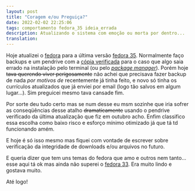 ```yaml
---
layout: post
title: "Coragem e/ou Preguiça?"
date: 2022-02-02 22:25:06
tags: comportamento fedora_35 ideia_errada 
description: Atualizando o sistema com emoção ou morta por dentro...
translation:
---
```


Hoje atualizei o [fedora](https://getfedora.org/) para a última versão [fedora 35](https://fedoramagazine.org/announcing-fedora-35/). Normalmente faço backups e um pendrive com a [cópia verificada](https://getfedora.org/en/security/) para o caso que algo saia errado na instalação pelo terminal (ou pelo [_package manager_](https://docs.fedoraproject.org/en-US/quick-docs/upgrading/#sect-upgrading-to-the-next-fedora-workstation-release)). Porém hoje ~~tava querendo viver perigosamente~~ não achei que precisava fazer backup de nada *por motivos de* recentemente já tinha feito, e novo só tinha os currículos atualizados que já enviei por email (logo tão salvos em algum lugar...). Sim preguicei mesmo tava cansade fim.  

Por sorte deu tudo certo mas se num desse eu msm sozinhe que iria sofrer as conseqüências desse atalho ~~dramaticamente~~ usando o pendrive verificado da última atualização que fiz em outubro acho. Enfim classifico essa escolha como baixo risco e esforço mínimo otimizado já que tá td funcionando amém.  

E hoje é só isso mesmo mas fiquei com vontade de escrever sobre verificação da integridade de downloads e/ou arquivos no futuro.  

E queria dizer que tem uns temas do fedora que amo e outros nem tanto... esse aqui tá ok mas ainda não superei o [fedora 33](https://www.getmyos.com/app_public/files/t/1/2020/11/fedora-33-october-2020-s1.png). Era muito lindo e gostava muito.  

Até logo!